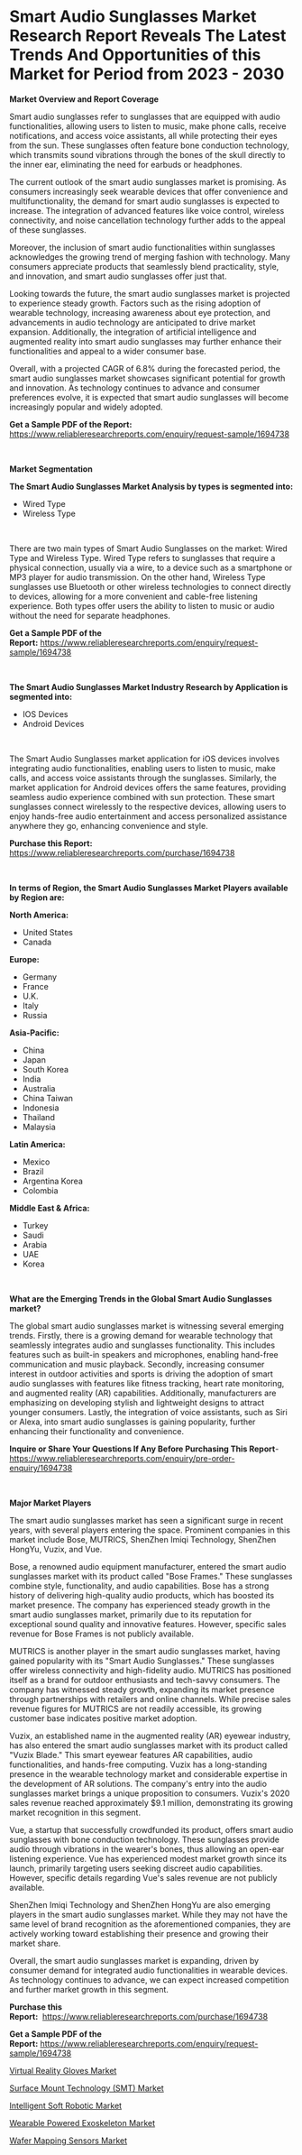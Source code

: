 <p><h1>Smart Audio Sunglasses Market Research Report Reveals The Latest Trends And Opportunities of this Market for Period from 2023 - 2030</h1></p><p><strong>Market Overview and Report Coverage</strong></p>
<p><p>Smart audio sunglasses refer to sunglasses that are equipped with audio functionalities, allowing users to listen to music, make phone calls, receive notifications, and access voice assistants, all while protecting their eyes from the sun. These sunglasses often feature bone conduction technology, which transmits sound vibrations through the bones of the skull directly to the inner ear, eliminating the need for earbuds or headphones.</p><p>The current outlook of the smart audio sunglasses market is promising. As consumers increasingly seek wearable devices that offer convenience and multifunctionality, the demand for smart audio sunglasses is expected to increase. The integration of advanced features like voice control, wireless connectivity, and noise cancellation technology further adds to the appeal of these sunglasses.</p><p>Moreover, the inclusion of smart audio functionalities within sunglasses acknowledges the growing trend of merging fashion with technology. Many consumers appreciate products that seamlessly blend practicality, style, and innovation, and smart audio sunglasses offer just that.</p><p>Looking towards the future, the smart audio sunglasses market is projected to experience steady growth. Factors such as the rising adoption of wearable technology, increasing awareness about eye protection, and advancements in audio technology are anticipated to drive market expansion. Additionally, the integration of artificial intelligence and augmented reality into smart audio sunglasses may further enhance their functionalities and appeal to a wider consumer base.</p><p>Overall, with a projected CAGR of 6.8% during the forecasted period, the smart audio sunglasses market showcases significant potential for growth and innovation. As technology continues to advance and consumer preferences evolve, it is expected that smart audio sunglasses will become increasingly popular and widely adopted.</p></p>
<p><strong>Get a Sample PDF of the Report:</strong> <a href="https://www.reliableresearchreports.com/enquiry/request-sample/1694738">https://www.reliableresearchreports.com/enquiry/request-sample/1694738</a></p>
<p>&nbsp;</p>
<p><strong>Market Segmentation</strong></p>
<p><strong>The Smart Audio Sunglasses Market Analysis by types is segmented into:</strong></p>
<p><ul><li>Wired Type</li><li>Wireless Type</li></ul></p>
<p>&nbsp;</p>
<p><p>There are two main types of Smart Audio Sunglasses on the market: Wired Type and Wireless Type. Wired Type refers to sunglasses that require a physical connection, usually via a wire, to a device such as a smartphone or MP3 player for audio transmission. On the other hand, Wireless Type sunglasses use Bluetooth or other wireless technologies to connect directly to devices, allowing for a more convenient and cable-free listening experience. Both types offer users the ability to listen to music or audio without the need for separate headphones.</p></p>
<p><strong>Get a Sample PDF of the Report:</strong>&nbsp;<a href="https://www.reliableresearchreports.com/enquiry/request-sample/1694738">https://www.reliableresearchreports.com/enquiry/request-sample/1694738</a></p>
<p>&nbsp;</p>
<p><strong>The Smart Audio Sunglasses Market Industry Research by Application is segmented into:</strong></p>
<p><ul><li>IOS Devices</li><li>Android Devices</li></ul></p>
<p>&nbsp;</p>
<p><p>The Smart Audio Sunglasses market application for iOS devices involves integrating audio functionalities, enabling users to listen to music, make calls, and access voice assistants through the sunglasses. Similarly, the market application for Android devices offers the same features, providing seamless audio experience combined with sun protection. These smart sunglasses connect wirelessly to the respective devices, allowing users to enjoy hands-free audio entertainment and access personalized assistance anywhere they go, enhancing convenience and style.</p></p>
<p><strong>Purchase this Report:</strong>&nbsp; <a href="https://www.reliableresearchreports.com/purchase/1694738">https://www.reliableresearchreports.com/purchase/1694738</a></p>
<p>&nbsp;</p>
<p><strong>In terms of Region, the Smart Audio Sunglasses Market Players available by Region are:</strong></p>
<p>
    <p> <strong> North America: </strong>
        <ul>
            <li>United States</li>
            <li>Canada</li>
        </ul>
        </p> 
    <p> <strong> Europe: </strong>
        <ul>
            <li>Germany</li>
            <li>France</li>
            <li>U.K.</li>
            <li>Italy</li>
            <li>Russia</li>
        </ul>
        </p> 
    <p> <strong> Asia-Pacific: </strong>
        <ul>
            <li>China</li>
            <li>Japan</li>
            <li>South Korea</li>
            <li>India</li>
            <li>Australia</li>
            <li>China Taiwan</li>
            <li>Indonesia</li>
            <li>Thailand</li>
            <li>Malaysia</li>
        </ul>
        </p> 
    <p> <strong> Latin America: </strong>
        <ul>
            <li>Mexico</li>
            <li>Brazil</li>
            <li>Argentina Korea</li>
            <li>Colombia</li>
        </ul>
        </p> 
    <p> <strong> Middle East & Africa: </strong>
        <ul>
            <li>Turkey</li>
            <li>Saudi</li>
            <li>Arabia</li>
            <li>UAE</li>
            <li>Korea</li>
        </ul>
    </p>
    </p>
<p>&nbsp;</p>
<p><strong>What are the Emerging Trends in the Global Smart Audio Sunglasses market?</strong></p>
<p><p>The global smart audio sunglasses market is witnessing several emerging trends. Firstly, there is a growing demand for wearable technology that seamlessly integrates audio and sunglasses functionality. This includes features such as built-in speakers and microphones, enabling hand-free communication and music playback. Secondly, increasing consumer interest in outdoor activities and sports is driving the adoption of smart audio sunglasses with features like fitness tracking, heart rate monitoring, and augmented reality (AR) capabilities. Additionally, manufacturers are emphasizing on developing stylish and lightweight designs to attract younger consumers. Lastly, the integration of voice assistants, such as Siri or Alexa, into smart audio sunglasses is gaining popularity, further enhancing their functionality and convenience.</p></p>
<p><strong>Inquire or Share Your Questions If Any Before Purchasing This Report</strong>- <a href="https://www.reliableresearchreports.com/enquiry/pre-order-enquiry/1694738">https://www.reliableresearchreports.com/enquiry/pre-order-enquiry/1694738</a></p>
<p>&nbsp;</p>
<p><strong>Major Market Players</strong></p>
<p><p>The smart audio sunglasses market has seen a significant surge in recent years, with several players entering the space. Prominent companies in this market include Bose, MUTRICS, ShenZhen Imiqi Technology, ShenZhen HongYu, Vuzix, and Vue.</p><p>Bose, a renowned audio equipment manufacturer, entered the smart audio sunglasses market with its product called "Bose Frames." These sunglasses combine style, functionality, and audio capabilities. Bose has a strong history of delivering high-quality audio products, which has boosted its market presence. The company has experienced steady growth in the smart audio sunglasses market, primarily due to its reputation for exceptional sound quality and innovative features. However, specific sales revenue for Bose Frames is not publicly available.</p><p>MUTRICS is another player in the smart audio sunglasses market, having gained popularity with its "Smart Audio Sunglasses." These sunglasses offer wireless connectivity and high-fidelity audio. MUTRICS has positioned itself as a brand for outdoor enthusiasts and tech-savvy consumers. The company has witnessed steady growth, expanding its market presence through partnerships with retailers and online channels. While precise sales revenue figures for MUTRICS are not readily accessible, its growing customer base indicates positive market adoption.</p><p>Vuzix, an established name in the augmented reality (AR) eyewear industry, has also entered the smart audio sunglasses market with its product called "Vuzix Blade." This smart eyewear features AR capabilities, audio functionalities, and hands-free computing. Vuzix has a long-standing presence in the wearable technology market and considerable expertise in the development of AR solutions. The company's entry into the audio sunglasses market brings a unique proposition to consumers. Vuzix's 2020 sales revenue reached approximately $9.1 million, demonstrating its growing market recognition in this segment.</p><p>Vue, a startup that successfully crowdfunded its product, offers smart audio sunglasses with bone conduction technology. These sunglasses provide audio through vibrations in the wearer's bones, thus allowing an open-ear listening experience. Vue has experienced modest market growth since its launch, primarily targeting users seeking discreet audio capabilities. However, specific details regarding Vue's sales revenue are not publicly available.</p><p>ShenZhen Imiqi Technology and ShenZhen HongYu are also emerging players in the smart audio sunglasses market. While they may not have the same level of brand recognition as the aforementioned companies, they are actively working toward establishing their presence and growing their market share.</p><p>Overall, the smart audio sunglasses market is expanding, driven by consumer demand for integrated audio functionalities in wearable devices. As technology continues to advance, we can expect increased competition and further market growth in this segment.</p></p>
<p><strong>Purchase this Report:</strong>&nbsp;&nbsp;<a href="https://www.reliableresearchreports.com/purchase/1694738">https://www.reliableresearchreports.com/purchase/1694738</a></p>
<p></p>
<p><strong>Get a Sample PDF of the Report:</strong>&nbsp;<a href="https://www.reliableresearchreports.com/enquiry/request-sample/1694738">https://www.reliableresearchreports.com/enquiry/request-sample/1694738</a></p>
<p><p><a href="https://www.linkedin.com/pulse/decoding-virtual-reality-gloves-market-deep-dive-latest-trends/">Virtual Reality Gloves Market</a></p><p><a href="https://www.linkedin.com/pulse/surface-mount-technology-smt-market-insights-players/">Surface Mount Technology (SMT) Market</a></p><p><a href="https://www.linkedin.com/pulse/intelligent-soft-robotic-market-research-report-unlocks/">Intelligent Soft Robotic Market</a></p><p><a href="https://www.linkedin.com/pulse/decoding-wearable-powered-exoskeleton-market-deep-dive/">Wearable Powered Exoskeleton Market</a></p><p><a href="https://www.linkedin.com/pulse/wafer-mapping-sensors-market-size-2023-2030-global-industrial/">Wafer Mapping Sensors Market</a></p></p>
